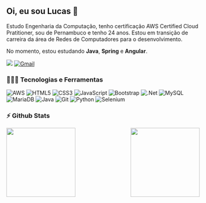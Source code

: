 ## Oi, eu sou Lucas 👋

 Estudo Engenharia da Computação, tenho certificação AWS Certified Cloud Pratitioner, sou de Pernambuco e tenho 24 anos. Estou em transição de carreira da área de Redes de Computadores para o desenvolvimento.

No momento, estou estudando **Java**, **Spring** e **Angular**.


[![](https://img.shields.io/badge/JoseLSousa-%230077B5.svg?style=for-the-badge&logo=linkedin&logoColor=white)](https://www.linkedin.com/in/joselsousa/)
[![Gmail](https://img.shields.io/badge/lucassousasertania@gmail.com-D14836?style=for-the-badge&logo=gmail&logoColor=white)](mailto:lucassousasertania@gmail.com)

### 🚀👨‍💻 Tecnologias e Ferramentas

![AWS](https://img.shields.io/badge/AWS-%23FF9900.svg?style=for-the-badge&logo=amazon-aws&logoColor=white)
![HTML5](https://img.shields.io/badge/html5-%23E34F26.svg?style=for-the-badge&logo=html5&logoColor=white)
![CSS3](https://img.shields.io/badge/css3-%231572B6.svg?style=for-the-badge&logo=css3&logoColor=white)
![JavaScript](https://img.shields.io/badge/javascript-%23323330.svg?style=for-the-badge&logo=javascript&logoColor=%23F7DF1E)
![Bootstrap](https://img.shields.io/badge/bootstrap-%238511FA.svg?style=for-the-badge&logo=bootstrap&logoColor=white)
![.Net](https://img.shields.io/badge/.NET-5C2D91?style=for-the-badge&logo=.net&logoColor=white)
![MySQL](https://img.shields.io/badge/mysql-4479A1.svg?style=for-the-badge&logo=mysql&logoColor=white)
![MariaDB](https://img.shields.io/badge/MariaDB-003545?style=for-the-badge&logo=mariadb&logoColor=white)
![Java](https://img.shields.io/badge/java-%23ED8B00.svg?style=for-the-badge&logo=openjdk&logoColor=white)
![Git](https://img.shields.io/badge/git-%23F05033.svg?style=for-the-badge&logo=git&logoColor=white)
![Python](https://img.shields.io/badge/python-3670A0?style=for-the-badge&logo=python&logoColor=ffdd54)
![Selenium](https://img.shields.io/badge/-selenium-%43B02A?style=for-the-badge&logo=selenium&logoColor=white)

### ⚡ Github Stats
<div style="display: flex; justify-content: space-between;">
    <img src="https://github-readme-stats.vercel.app/api/top-langs/?username=joselsousa&theme=github_dark&layout=compact" height="180em">
    <img src="https://github-readme-stats.vercel.app/api?username=joselsousa&show_icons=true&theme=github_dark" height="180em">
</div>
